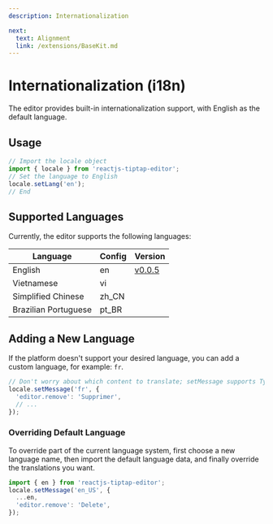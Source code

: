 ```yaml
---
description: Internationalization

next:
  text: Alignment
  link: /extensions/BaseKit.md
---
```


# Internationalization (i18n)

The editor provides built-in internationalization support, with English as the default language.

## Usage

```javascript
// Import the locale object
import { locale } from 'reactjs-tiptap-editor';
// Set the language to English
locale.setLang('en');
// End
```

## Supported Languages

Currently, the editor supports the following languages:

| Language             | Config | Version                                                                          |
| -------------------- | ------ | -------------------------------------------------------------------------------- |
| English              | en     | [v0.0.5](https://github.com/hunghg255/reactjs-tiptap-editor/releases/tag/v0.0.5) |
| Vietnamese           | vi     |                                                                                  |
| Simplified Chinese   | zh_CN  |                                                                                  |
| Brazilian Portuguese | pt_BR  |                                                                                  |

## Adding a New Language

If the platform doesn't support your desired language, you can add a custom language, for example: `fr`.

```javascript
// Don't worry about which content to translate; setMessage supports TypeScript
locale.setMessage('fr', {
  'editor.remove': 'Supprimer',
  // ...
});
```

### Overriding Default Language

To override part of the current language system, first choose a new language name, then import the default language data, and finally override the translations you want.

```javascript
import { en } from 'reactjs-tiptap-editor';
locale.setMessage('en_US', {
  ...en,
  'editor.remove': 'Delete',
});
```
